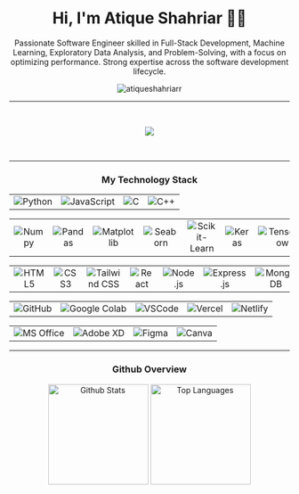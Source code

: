 <div><h1 align="center">Hi, I'm Atique Shahriar 👨‍💻</h1>
<p align="center">Passionate Software Engineer skilled in Full-Stack Development, Machine Learning, Exploratory Data Analysis, and Problem-Solving, with a focus on optimizing performance. Strong expertise across the software development lifecycle.</p>
<p align="center"> <img
        src="https://komarev.com/ghpvc/?username=atiqueshahriarr&label=Profile%20views&color=0e75b6&style=flat"
        alt="atiqueshahriarr" /></p>
</div>
<hr>


<p align="center">
    <a href="https://www.linkedin.com/in/atiqueshahriarr/"><img
            src="https://img.shields.io/badge/LinkedIn-0077B5?style=for-the-badge&logo=linkedin&logoColor=white"
            alt="" /></a>
    <a href="https://www.facebook.com/atiqueshahriarr"><img
            src="https://img.shields.io/badge/Facebook-1877F2?style=for-the-badge&logo=facebook&logoColor=white"
            alt="" /></a>
        <a href="mailto:satique06@gmail.com"><img
            src="https://img.shields.io/badge/Gmail-D14836?style=for-the-badge&logo=gmail&logoColor=white" alt="" /></a>
</p>




<p align="center">
    <img
        src="https://github-readme-streak-stats.herokuapp.com/?user=atiqueshahriarr&stroke=ffffff&background=27272a&ring=22c55e&fire=22c55e&currStreakNum=ffffff&currStreakLabel=22c55e&sideNums=ffffff&sideLabels=ffffff&dates=ffffff&hide_border=true" />
</p>

<p align="center">
    <a href="https://github.com/atiqueshahriarr"><img
            src="https://img.shields.io/badge/GitHub-100000?style=for-the-badge&logo=github&logoColor=white"
            alt="" /></a>
    <a href="https://scholar.google.com/citations?hl=en&user=k0QOD1YAAAAJ&view_op=list_works&gmla=ALUCkoU0bS2DYKUuOH-GnwYBdqmQwmX5snZJSAH7U_4_FcuMkmkIywvB1IJdAn2NrlEDZ4HO8ZV-zFhgS5bVGgtH"><img
            src="https://img.shields.io/badge/Google_Scholar-4285F4?style=for-the-badge&logo=google-scholar&logoColor=white"
            alt="" /></a>
</p>



<hr>
<h3 align="center">My Technology Stack</h3>
<table align="center">
        <tr align="center">
            <td>
                <img src="https://img.shields.io/badge/Python-FFD43B?style=for-the-badge&logo=python&logoColor=blue" alt="Python" />
            </td>
            <td>
                <img src="https://img.shields.io/badge/JavaScript-323330?style=for-the-badge&logo=javascript&logoColor=F7DF1E" alt="JavaScript" />
            </td>
            <td>
                <img src="https://img.shields.io/badge/C-00599C?style=for-the-badge&logo=c&logoColor=white" alt="C" />
            </td>
            <td>
                <img src="https://img.shields.io/badge/C++-00599C?style=for-the-badge&logo=c%2B%2B&logoColor=white" alt="C++" />
            </td>
        </tr>
    </table>
    <table align="center">
        <tr align="center">
            <td>
                <img src="https://img.shields.io/badge/Numpy-777BB4?style=for-the-badge&logo=numpy&logoColor=white" alt="Numpy" />
            </td>
            <td>
                <img src="https://img.shields.io/badge/Pandas-2C2D72?style=for-the-badge&logo=pandas&logoColor=white" alt="Pandas" />
            </td>
            <td>
                <img src="https://img.shields.io/badge/Matplotlib-0094D9?style=for-the-badge&logo=python&logoColor=white" alt="Matplotlib" />
            </td>
            <td>
                <img src="https://img.shields.io/badge/Seaborn-3776AB?style=for-the-badge&logo=python&logoColor=white" alt="Seaborn" />
            </td>
            <td>
                <img src="https://img.shields.io/badge/Scikit--Learn-F7931E?style=for-the-badge&logo=scikitlearn&logoColor=white" alt="Scikit-Learn" />
            </td>
            <td>
                <img src="https://img.shields.io/badge/Keras-D00000?style=for-the-badge&logo=keras&logoColor=white" alt="Keras" />
            </td>
            <td>
                <img src="https://img.shields.io/badge/TensorFlow-FF6F00?style=for-the-badge&logo=tensorflow&logoColor=white" alt="TensorFlow" />
            </td>
        </tr>
    </table>
    <table align="center">
        <tr align="center">
            <td>
                <img src="https://img.shields.io/badge/HTML5-E34F26?style=for-the-badge&logo=html5&logoColor=white" alt="HTML5" />
            </td>
            <td>
                <img src="https://img.shields.io/badge/CSS3-1572B6?style=for-the-badge&logo=css3&logoColor=white" alt="CSS3" />
            </td>
            <td>
                <img src="https://img.shields.io/badge/Tailwind_CSS-38B2AC?style=for-the-badge&logo=tailwind-css&logoColor=white" alt="Tailwind CSS" />
            </td>
            <td>
                <img src="https://img.shields.io/badge/React-20232A?style=for-the-badge&logo=react&logoColor=61DAFB" alt="React" />
            </td>
            <td>
                <img src="https://img.shields.io/badge/Node%20js-339933?style=for-the-badge&logo=nodedotjs&logoColor=white" alt="Node.js" />
            </td>
            <td>
                <img src="https://img.shields.io/badge/Express%20js-000000?style=for-the-badge&logo=express&logoColor=white" alt="Express.js" />
            </td>
            <td>
                <img src="https://img.shields.io/badge/MongoDB-4EA94B?style=for-the-badge&logo=mongodb&logoColor=white" alt="MongoDB" />
            </td>
            <td>
                <img src="https://img.shields.io/badge/firebase-ffca28?style=for-the-badge&logo=firebase&logoColor=black" alt="Firebase" />
            </td>
        </tr>
    </table>
    <table align="center">
        <tr align="center">
            <td>
                <img src="https://img.shields.io/badge/GitHub-181717?style=for-the-badge&logo=github&logoColor=white" alt="GitHub" />
            </td>
            <td>
                <img src="https://img.shields.io/badge/Google%20Colab-F9AB00?style=for-the-badge&logo=googlecolab&color=525252" alt="Google Colab" />
            </td>
            <td>
                <img src="https://img.shields.io/badge/VSCode-007ACC?style=for-the-badge&logo=visualstudiocode&logoColor=white" alt="VSCode" />
            </td>
            <td>
                <img src="https://img.shields.io/badge/Vercel-000000?style=for-the-badge&logo=vercel&logoColor=white" alt="Vercel" />
            </td>
            <td>
                <img src="https://img.shields.io/badge/Netlify-00C7B7?style=for-the-badge&logo=netlify&logoColor=white" alt="Netlify" />
            </td>
        </tr>
    </table>
    <table align="center">
        <tr align="center">
            <td>
                <img src="https://img.shields.io/badge/Microsoft%20Office-D83B01?style=for-the-badge&logo=microsoft-office&logoColor=white" alt="MS Office" />
            </td>
            <td>
                <img src="https://img.shields.io/badge/Adobe%20XD-470137?style=for-the-badge&logo=adobexd&logoColor=white" alt="Adobe XD" />
            </td>
            <td>
                <img src="https://img.shields.io/badge/Figma-F24E1E?style=for-the-badge&logo=figma&logoColor=white" alt="Figma" />
            </td>
            <td>
                <img src="https://img.shields.io/badge/Canva-00C4CC?style=for-the-badge&logo=canva&logoColor=white" alt="Canva" />
            </td>
        </tr>
    </table>
<hr>
<h3 align="center">Github Overview</h3>
<p align="center">
    <img src="https://github-readme-stats.vercel.app/api?username=atique-shahriar&theme=dracula&show_icons=true"
        alt="Github Stats" style="height: 180px;" />
    <img src="https://github-readme-stats.vercel.app/api/top-langs/?username=atique-shahriar&langs_count=10&title_color=22c55e&text_color=ffffff&icon_color=22c55e&bg_color=27272a&hide_border=true&locale=en&custom_title=Top%20%Languages"
        alt="Top Languages" style="height: 180px;" />
</p>
